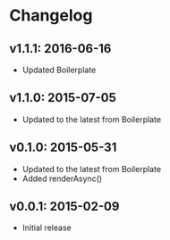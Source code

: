 # Changelog

## v1.1.1: 2016-06-16

- Updated Boilerplate

## v1.1.0: 2015-07-05

- Updated to the latest from Boilerplate

## v0.1.0: 2015-05-31

- Updated to the latest from Boilerplate
- Added renderAsync()

## v0.0.1: 2015-02-09

- Initial release
